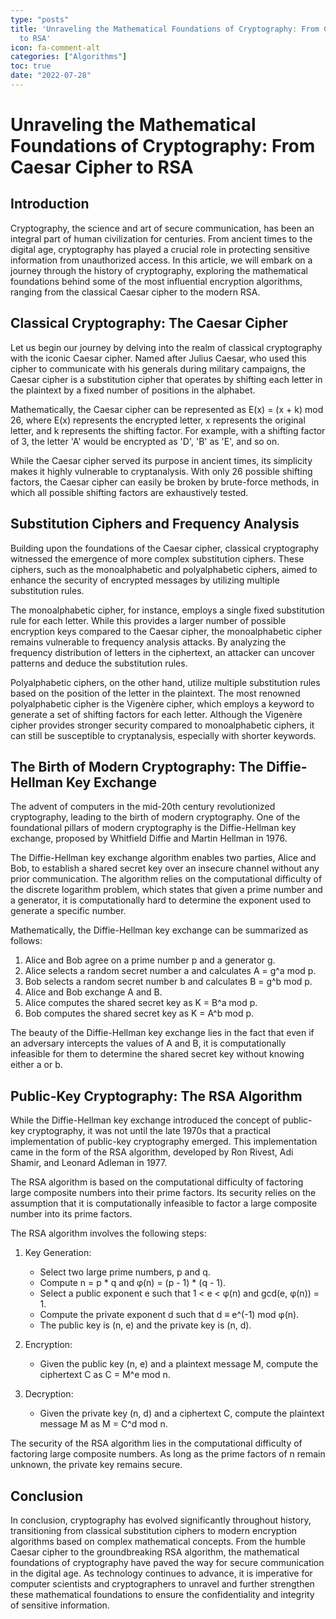 ```yaml
---
type: "posts"
title: 'Unraveling the Mathematical Foundations of Cryptography: From Caesar Cipher
  to RSA'
icon: fa-comment-alt
categories: ["Algorithms"]
toc: true
date: "2022-07-28"
---
```




# Unraveling the Mathematical Foundations of Cryptography: From Caesar Cipher to RSA

## Introduction

Cryptography, the science and art of secure communication, has been an integral part of human civilization for centuries. From ancient times to the digital age, cryptography has played a crucial role in protecting sensitive information from unauthorized access. In this article, we will embark on a journey through the history of cryptography, exploring the mathematical foundations behind some of the most influential encryption algorithms, ranging from the classical Caesar cipher to the modern RSA.

## Classical Cryptography: The Caesar Cipher

Let us begin our journey by delving into the realm of classical cryptography with the iconic Caesar cipher. Named after Julius Caesar, who used this cipher to communicate with his generals during military campaigns, the Caesar cipher is a substitution cipher that operates by shifting each letter in the plaintext by a fixed number of positions in the alphabet.

Mathematically, the Caesar cipher can be represented as E(x) = (x + k) mod 26, where E(x) represents the encrypted letter, x represents the original letter, and k represents the shifting factor. For example, with a shifting factor of 3, the letter 'A' would be encrypted as 'D', 'B' as 'E', and so on.

While the Caesar cipher served its purpose in ancient times, its simplicity makes it highly vulnerable to cryptanalysis. With only 26 possible shifting factors, the Caesar cipher can easily be broken by brute-force methods, in which all possible shifting factors are exhaustively tested.

## Substitution Ciphers and Frequency Analysis

Building upon the foundations of the Caesar cipher, classical cryptography witnessed the emergence of more complex substitution ciphers. These ciphers, such as the monoalphabetic and polyalphabetic ciphers, aimed to enhance the security of encrypted messages by utilizing multiple substitution rules.

The monoalphabetic cipher, for instance, employs a single fixed substitution rule for each letter. While this provides a larger number of possible encryption keys compared to the Caesar cipher, the monoalphabetic cipher remains vulnerable to frequency analysis attacks. By analyzing the frequency distribution of letters in the ciphertext, an attacker can uncover patterns and deduce the substitution rules.

Polyalphabetic ciphers, on the other hand, utilize multiple substitution rules based on the position of the letter in the plaintext. The most renowned polyalphabetic cipher is the Vigenère cipher, which employs a keyword to generate a set of shifting factors for each letter. Although the Vigenère cipher provides stronger security compared to monoalphabetic ciphers, it can still be susceptible to cryptanalysis, especially with shorter keywords.

## The Birth of Modern Cryptography: The Diffie-Hellman Key Exchange

The advent of computers in the mid-20th century revolutionized cryptography, leading to the birth of modern cryptography. One of the foundational pillars of modern cryptography is the Diffie-Hellman key exchange, proposed by Whitfield Diffie and Martin Hellman in 1976.

The Diffie-Hellman key exchange algorithm enables two parties, Alice and Bob, to establish a shared secret key over an insecure channel without any prior communication. The algorithm relies on the computational difficulty of the discrete logarithm problem, which states that given a prime number and a generator, it is computationally hard to determine the exponent used to generate a specific number.

Mathematically, the Diffie-Hellman key exchange can be summarized as follows:

1. Alice and Bob agree on a prime number p and a generator g.
2. Alice selects a random secret number a and calculates A = g^a mod p.
3. Bob selects a random secret number b and calculates B = g^b mod p.
4. Alice and Bob exchange A and B.
5. Alice computes the shared secret key as K = B^a mod p.
6. Bob computes the shared secret key as K = A^b mod p.

The beauty of the Diffie-Hellman key exchange lies in the fact that even if an adversary intercepts the values of A and B, it is computationally infeasible for them to determine the shared secret key without knowing either a or b.

## Public-Key Cryptography: The RSA Algorithm

While the Diffie-Hellman key exchange introduced the concept of public-key cryptography, it was not until the late 1970s that a practical implementation of public-key cryptography emerged. This implementation came in the form of the RSA algorithm, developed by Ron Rivest, Adi Shamir, and Leonard Adleman in 1977.

The RSA algorithm is based on the computational difficulty of factoring large composite numbers into their prime factors. Its security relies on the assumption that it is computationally infeasible to factor a large composite number into its prime factors.

The RSA algorithm involves the following steps:

1. Key Generation:
   - Select two large prime numbers, p and q.
   - Compute n = p * q and φ(n) = (p - 1) * (q - 1).
   - Select a public exponent e such that 1 < e < φ(n) and gcd(e, φ(n)) = 1.
   - Compute the private exponent d such that d ≡ e^(-1) mod φ(n).
   - The public key is (n, e) and the private key is (n, d).

2. Encryption:
   - Given the public key (n, e) and a plaintext message M, compute the ciphertext C as C = M^e mod n.

3. Decryption:
   - Given the private key (n, d) and a ciphertext C, compute the plaintext message M as M = C^d mod n.

The security of the RSA algorithm lies in the computational difficulty of factoring large composite numbers. As long as the prime factors of n remain unknown, the private key remains secure.

## Conclusion

In conclusion, cryptography has evolved significantly throughout history, transitioning from classical substitution ciphers to modern encryption algorithms based on complex mathematical concepts. From the humble Caesar cipher to the groundbreaking RSA algorithm, the mathematical foundations of cryptography have paved the way for secure communication in the digital age. As technology continues to advance, it is imperative for computer scientists and cryptographers to unravel and further strengthen these mathematical foundations to ensure the confidentiality and integrity of sensitive information.
